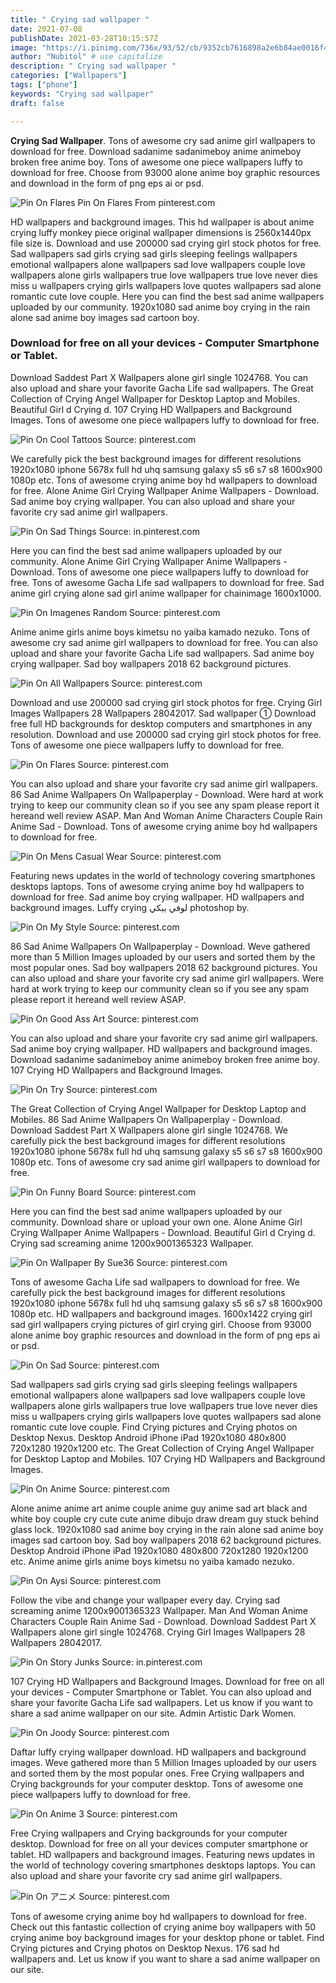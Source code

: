 ```yaml
---
title: " Crying sad wallpaper "
date: 2021-07-08
publishDate: 2021-03-28T10:15:57Z
image: "https://i.pinimg.com/736x/93/52/cb/9352cb7616898a2e6b84ae0016f4d7e9.jpg"
author: "Nubitol" # use capitalize
description: " Crying sad wallpaper "
categories: ["Wallpapers"]
tags: ["phone"]
keywords: "Crying sad wallpaper"
draft: false

---
```



**Crying Sad Wallpaper**. Tons of awesome cry sad anime girl wallpapers to download for free. Download sadanime sadanimeboy anime animeboy broken free anime boy. Tons of awesome one piece wallpapers luffy to download for free. Choose from 93000 alone anime boy graphic resources and download in the form of png eps ai or psd.

![Pin On Flares](https://i.pinimg.com/originals/14/d1/97/14d1977e49db6af5ae2e6ad63c11a693.jpg "Pin On Flares")
Pin On Flares From pinterest.com


HD wallpapers and background images. This hd wallpaper is about anime crying luffy monkey piece original wallpaper dimensions is 2560x1440px file size is. Download and use 200000 sad crying girl stock photos for free. Sad wallpapers sad girls crying sad girls sleeping feelings wallpapers emotional wallpapers alone wallpapers sad love wallpapers couple love wallpapers alone girls wallpapers true love wallpapers true love never dies miss u wallpapers crying girls wallpapers love quotes wallpapers sad alone romantic cute love couple. Here you can find the best sad anime wallpapers uploaded by our community. 1920x1080 sad anime boy crying in the rain alone sad anime boy images sad cartoon boy.

### Download for free on all your devices - Computer Smartphone or Tablet.

Download Saddest Part X Wallpapers alone girl single 1024768. You can also upload and share your favorite Gacha Life sad wallpapers. The Great Collection of Crying Angel Wallpaper for Desktop Laptop and Mobiles. Beautiful Girl d Crying d. 107 Crying HD Wallpapers and Background Images. Tons of awesome one piece wallpapers luffy to download for free.


![Pin On Cool Tattoos](https://i.pinimg.com/originals/cd/82/b3/cd82b36b1a22a94effe585dcb4f50889.gif "Pin On Cool Tattoos")
Source: pinterest.com

We carefully pick the best background images for different resolutions 1920x1080 iphone 5678x full hd uhq samsung galaxy s5 s6 s7 s8 1600x900 1080p etc. Tons of awesome crying anime boy hd wallpapers to download for free. Alone Anime Girl Crying Wallpaper Anime Wallpapers - Download. Sad anime boy crying wallpaper. You can also upload and share your favorite cry sad anime girl wallpapers.

![Pin On Sad Things](https://i.pinimg.com/originals/a4/20/63/a42063acbdfd409b8f57d6563f1144db.png "Pin On Sad Things")
Source: in.pinterest.com

Here you can find the best sad anime wallpapers uploaded by our community. Alone Anime Girl Crying Wallpaper Anime Wallpapers - Download. Tons of awesome one piece wallpapers luffy to download for free. Tons of awesome Gacha Life sad wallpapers to download for free. Sad anime girl crying alone sad girl anime wallpaper for chainimage 1600x1000.

![Pin On Imagenes Random](https://i.pinimg.com/originals/3c/8c/4a/3c8c4ac514ae0718728075bbb04e40e9.jpg "Pin On Imagenes Random")
Source: pinterest.com

Anime anime girls anime boys kimetsu no yaiba kamado nezuko. Tons of awesome cry sad anime girl wallpapers to download for free. You can also upload and share your favorite Gacha Life sad wallpapers. Sad anime boy crying wallpaper. Sad boy wallpapers 2018 62 background pictures.

![Pin On All Wallpapers](https://i.pinimg.com/originals/cb/fd/ce/cbfdcea86ee0df7c0c32c3618a27c156.jpg "Pin On All Wallpapers")
Source: pinterest.com

Download and use 200000 sad crying girl stock photos for free. Crying Girl Images Wallpapers 28 Wallpapers 28042017. Sad wallpaper ① Download free full HD backgrounds for desktop computers and smartphones in any resolution. Download and use 200000 sad crying girl stock photos for free. Tons of awesome one piece wallpapers luffy to download for free.

![Pin On Flares](https://i.pinimg.com/originals/14/d1/97/14d1977e49db6af5ae2e6ad63c11a693.jpg "Pin On Flares")
Source: pinterest.com

You can also upload and share your favorite cry sad anime girl wallpapers. 86 Sad Anime Wallpapers On Wallpaperplay - Download. Were hard at work trying to keep our community clean so if you see any spam please report it hereand well review ASAP. Man And Woman Anime Characters Couple Rain Anime Sad - Download. Tons of awesome crying anime boy hd wallpapers to download for free.

![Pin On Mens Casual Wear](https://i.pinimg.com/236x/e8/55/e3/e855e3cdc59e9902e1547ae24c308797.jpg "Pin On Mens Casual Wear")
Source: pinterest.com

Featuring news updates in the world of technology covering smartphones desktops laptops. Tons of awesome crying anime boy hd wallpapers to download for free. Sad anime boy crying wallpaper. HD wallpapers and background images. Luffy crying لوفي يبكي photoshop by.

![Pin On My Style](https://i.pinimg.com/originals/21/d8/2f/21d82f6ae59daa589d4ae33fe67e9753.jpg "Pin On My Style")
Source: pinterest.com

86 Sad Anime Wallpapers On Wallpaperplay - Download. Weve gathered more than 5 Million Images uploaded by our users and sorted them by the most popular ones. Sad boy wallpapers 2018 62 background pictures. You can also upload and share your favorite cry sad anime girl wallpapers. Were hard at work trying to keep our community clean so if you see any spam please report it hereand well review ASAP.

![Pin On Good Ass Art](https://i.pinimg.com/originals/26/d1/c0/26d1c0eb9bafb619c775239c5f09e6f6.jpg "Pin On Good Ass Art")
Source: pinterest.com

You can also upload and share your favorite cry sad anime girl wallpapers. Sad anime boy crying wallpaper. HD wallpapers and background images. Download sadanime sadanimeboy anime animeboy broken free anime boy. 107 Crying HD Wallpapers and Background Images.

![Pin On Try](https://i.pinimg.com/600x315/cf/07/4d/cf074d9f75dbab733c6574c1dd9e8092.jpg "Pin On Try")
Source: pinterest.com

The Great Collection of Crying Angel Wallpaper for Desktop Laptop and Mobiles. 86 Sad Anime Wallpapers On Wallpaperplay - Download. Download Saddest Part X Wallpapers alone girl single 1024768. We carefully pick the best background images for different resolutions 1920x1080 iphone 5678x full hd uhq samsung galaxy s5 s6 s7 s8 1600x900 1080p etc. Tons of awesome cry sad anime girl wallpapers to download for free.

![Pin On Funny Board](https://i.pinimg.com/736x/e8/9c/1d/e89c1de7013200b6a614835007b996f3.jpg "Pin On Funny Board")
Source: pinterest.com

Here you can find the best sad anime wallpapers uploaded by our community. Download share or upload your own one. Alone Anime Girl Crying Wallpaper Anime Wallpapers - Download. Beautiful Girl d Crying d. Crying sad screaming anime 1200x9001365323 Wallpaper.

![Pin On Wallpaper By Sue36](https://i.pinimg.com/originals/49/91/6a/49916a6f59968cb89f1356a395225866.jpg "Pin On Wallpaper By Sue36")
Source: pinterest.com

Tons of awesome Gacha Life sad wallpapers to download for free. We carefully pick the best background images for different resolutions 1920x1080 iphone 5678x full hd uhq samsung galaxy s5 s6 s7 s8 1600x900 1080p etc. HD wallpapers and background images. 1600x1422 crying girl sad girl wallpapers crying pictures of girl crying girl. Choose from 93000 alone anime boy graphic resources and download in the form of png eps ai or psd.

![Pin On Sad](https://i.pinimg.com/736x/0d/70/98/0d7098881ab8a8d1faf2ed91d2cabab7.jpg "Pin On Sad")
Source: pinterest.com

Sad wallpapers sad girls crying sad girls sleeping feelings wallpapers emotional wallpapers alone wallpapers sad love wallpapers couple love wallpapers alone girls wallpapers true love wallpapers true love never dies miss u wallpapers crying girls wallpapers love quotes wallpapers sad alone romantic cute love couple. Find Crying pictures and Crying photos on Desktop Nexus. Desktop Android iPhone iPad 1920x1080 480x800 720x1280 1920x1200 etc. The Great Collection of Crying Angel Wallpaper for Desktop Laptop and Mobiles. 107 Crying HD Wallpapers and Background Images.

![Pin On Anime](https://i.pinimg.com/originals/d4/74/d0/d474d06e45857f3dba8dc246925291fd.jpg "Pin On Anime")
Source: pinterest.com

Alone anime anime art anime couple anime guy anime sad art black and white boy couple cry cute cute anime dibujo draw dream guy stuck behind glass lock. 1920x1080 sad anime boy crying in the rain alone sad anime boy images sad cartoon boy. Sad boy wallpapers 2018 62 background pictures. Desktop Android iPhone iPad 1920x1080 480x800 720x1280 1920x1200 etc. Anime anime girls anime boys kimetsu no yaiba kamado nezuko.

![Pin On Aysi](https://i.pinimg.com/564x/7d/0f/a3/7d0fa31fec48f9616388db33678a6058.jpg "Pin On Aysi")
Source: pinterest.com

Follow the vibe and change your wallpaper every day. Crying sad screaming anime 1200x9001365323 Wallpaper. Man And Woman Anime Characters Couple Rain Anime Sad - Download. Download Saddest Part X Wallpapers alone girl single 1024768. Crying Girl Images Wallpapers 28 Wallpapers 28042017.

![Pin On Story Junks](https://i.pinimg.com/originals/c3/e1/7f/c3e17fadbda655d37319139092a05f78.jpg "Pin On Story Junks")
Source: in.pinterest.com

107 Crying HD Wallpapers and Background Images. Download for free on all your devices - Computer Smartphone or Tablet. You can also upload and share your favorite Gacha Life sad wallpapers. Let us know if you want to share a sad anime wallpaper on our site. Admin Artistic Dark Women.

![Pin On Joody](https://i.pinimg.com/564x/e8/31/f7/e831f74c14cc170434ea07e1897ee547.jpg "Pin On Joody")
Source: pinterest.com

Daftar luffy crying wallpaper download. HD wallpapers and background images. Weve gathered more than 5 Million Images uploaded by our users and sorted them by the most popular ones. Free Crying wallpapers and Crying backgrounds for your computer desktop. Tons of awesome one piece wallpapers luffy to download for free.

![Pin On Anime 3](https://i.pinimg.com/originals/a3/5e/30/a35e3090e6f4f6107117abf5f72c81c7.jpg "Pin On Anime 3")
Source: pinterest.com

Free Crying wallpapers and Crying backgrounds for your computer desktop. Download for free on all your devices computer smartphone or tablet. HD wallpapers and background images. Featuring news updates in the world of technology covering smartphones desktops laptops. You can also upload and share your favorite cry sad anime girl wallpapers.

![Pin On アニメ](https://i.pinimg.com/736x/93/52/cb/9352cb7616898a2e6b84ae0016f4d7e9.jpg "Pin On アニメ")
Source: pinterest.com

Tons of awesome crying anime boy hd wallpapers to download for free. Check out this fantastic collection of crying anime boy wallpapers with 50 crying anime boy background images for your desktop phone or tablet. Find Crying pictures and Crying photos on Desktop Nexus. 176 sad hd wallpapers and. Let us know if you want to share a sad anime wallpaper on our site.

